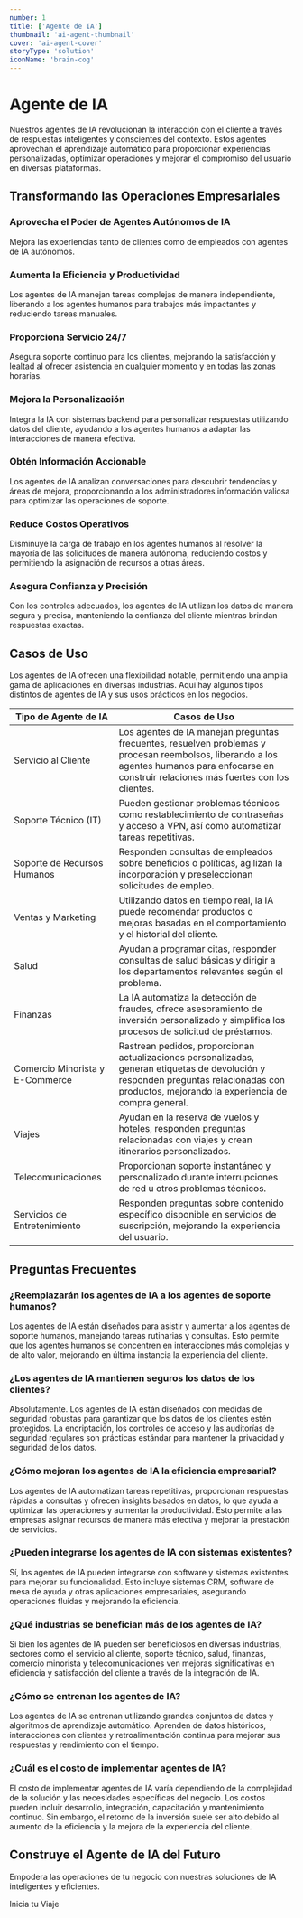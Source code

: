 ```yaml
---
number: 1
title: ['Agente de IA']
thumbnail: 'ai-agent-thumbnail'
cover: 'ai-agent-cover'
storyType: 'solution'
iconName: 'brain-cog'
---
```


# Agente de IA

Nuestros agentes de IA revolucionan la interacción con el cliente a través de respuestas inteligentes y conscientes del contexto. Estos agentes aprovechan el aprendizaje automático para proporcionar experiencias personalizadas, optimizar operaciones y mejorar el compromiso del usuario en diversas plataformas.

## Transformando las Operaciones Empresariales

### Aprovecha el Poder de Agentes Autónomos de IA

Mejora las experiencias tanto de clientes como de empleados con agentes de IA autónomos.

### Aumenta la Eficiencia y Productividad

Los agentes de IA manejan tareas complejas de manera independiente, liberando a los agentes humanos para trabajos más impactantes y reduciendo tareas manuales.

### Proporciona Servicio 24/7

Asegura soporte continuo para los clientes, mejorando la satisfacción y lealtad al ofrecer asistencia en cualquier momento y en todas las zonas horarias.

### Mejora la Personalización

Integra la IA con sistemas backend para personalizar respuestas utilizando datos del cliente, ayudando a los agentes humanos a adaptar las interacciones de manera efectiva.

### Obtén Información Accionable

Los agentes de IA analizan conversaciones para descubrir tendencias y áreas de mejora, proporcionando a los administradores información valiosa para optimizar las operaciones de soporte.

### Reduce Costos Operativos

Disminuye la carga de trabajo en los agentes humanos al resolver la mayoría de las solicitudes de manera autónoma, reduciendo costos y permitiendo la asignación de recursos a otras áreas.

### Asegura Confianza y Precisión

Con los controles adecuados, los agentes de IA utilizan los datos de manera segura y precisa, manteniendo la confianza del cliente mientras brindan respuestas exactas.

## Casos de Uso

Los agentes de IA ofrecen una flexibilidad notable, permitiendo una amplia gama de aplicaciones en diversas industrias. Aquí hay algunos tipos distintos de agentes de IA y sus usos prácticos en los negocios.

| Tipo de Agente de IA | Casos de Uso |
|----|----|
| Servicio al Cliente | Los agentes de IA manejan preguntas frecuentes, resuelven problemas y procesan reembolsos, liberando a los agentes humanos para enfocarse en construir relaciones más fuertes con los clientes. |
| Soporte Técnico (IT) | Pueden gestionar problemas técnicos como restablecimiento de contraseñas y acceso a VPN, así como automatizar tareas repetitivas. |
| Soporte de Recursos Humanos | Responden consultas de empleados sobre beneficios o políticas, agilizan la incorporación y preseleccionan solicitudes de empleo. |
| Ventas y Marketing | Utilizando datos en tiempo real, la IA puede recomendar productos o mejoras basadas en el comportamiento y el historial del cliente. |
| Salud | Ayudan a programar citas, responder consultas de salud básicas y dirigir a los departamentos relevantes según el problema. |
| Finanzas | La IA automatiza la detección de fraudes, ofrece asesoramiento de inversión personalizado y simplifica los procesos de solicitud de préstamos. |
| Comercio Minorista y E-Commerce | Rastrean pedidos, proporcionan actualizaciones personalizadas, generan etiquetas de devolución y responden preguntas relacionadas con productos, mejorando la experiencia de compra general. |
| Viajes | Ayudan en la reserva de vuelos y hoteles, responden preguntas relacionadas con viajes y crean itinerarios personalizados. |
| Telecomunicaciones | Proporcionan soporte instantáneo y personalizado durante interrupciones de red u otros problemas técnicos. |
| Servicios de Entretenimiento | Responden preguntas sobre contenido específico disponible en servicios de suscripción, mejorando la experiencia del usuario. |

## Preguntas Frecuentes

### ¿Reemplazarán los agentes de IA a los agentes de soporte humanos?

Los agentes de IA están diseñados para asistir y aumentar a los agentes de soporte humanos, manejando tareas rutinarias y consultas. Esto permite que los agentes humanos se concentren en interacciones más complejas y de alto valor, mejorando en última instancia la experiencia del cliente.

### ¿Los agentes de IA mantienen seguros los datos de los clientes?

Absolutamente. Los agentes de IA están diseñados con medidas de seguridad robustas para garantizar que los datos de los clientes estén protegidos. La encriptación, los controles de acceso y las auditorías de seguridad regulares son prácticas estándar para mantener la privacidad y seguridad de los datos.

### ¿Cómo mejoran los agentes de IA la eficiencia empresarial?

Los agentes de IA automatizan tareas repetitivas, proporcionan respuestas rápidas a consultas y ofrecen insights basados en datos, lo que ayuda a optimizar las operaciones y aumentar la productividad. Esto permite a las empresas asignar recursos de manera más efectiva y mejorar la prestación de servicios.

### ¿Pueden integrarse los agentes de IA con sistemas existentes?

Sí, los agentes de IA pueden integrarse con software y sistemas existentes para mejorar su funcionalidad. Esto incluye sistemas CRM, software de mesa de ayuda y otras aplicaciones empresariales, asegurando operaciones fluidas y mejorando la eficiencia.

### ¿Qué industrias se benefician más de los agentes de IA?

Si bien los agentes de IA pueden ser beneficiosos en diversas industrias, sectores como el servicio al cliente, soporte técnico, salud, finanzas, comercio minorista y telecomunicaciones ven mejoras significativas en eficiencia y satisfacción del cliente a través de la integración de IA.

### ¿Cómo se entrenan los agentes de IA?

Los agentes de IA se entrenan utilizando grandes conjuntos de datos y algoritmos de aprendizaje automático. Aprenden de datos históricos, interacciones con clientes y retroalimentación continua para mejorar sus respuestas y rendimiento con el tiempo.

### ¿Cuál es el costo de implementar agentes de IA?

El costo de implementar agentes de IA varía dependiendo de la complejidad de la solución y las necesidades específicas del negocio. Los costos pueden incluir desarrollo, integración, capacitación y mantenimiento continuo. Sin embargo, el retorno de la inversión suele ser alto debido al aumento de la eficiencia y la mejora de la experiencia del cliente.

## Construye el Agente de IA del Futuro

Empodera las operaciones de tu negocio con nuestras soluciones de IA inteligentes y eficientes.

Inicia tu Viaje